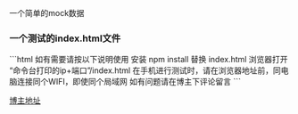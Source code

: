 


一个简单的mock数据
<h3>一个测试的index.html文件</h3>
```html
    如有需要请按以下说明使用
    安装 npm install
    替换 index.html
    浏览器打开 “命令台打印的ip+端口”/index.html 
    在手机进行测试时，请在浏览器地址前，同电脑连接同个WIFI，即使同个局域网
    如有问题请在博主下评论留言
```

[博主地址](https://wang-zhibiao.github.io/)

